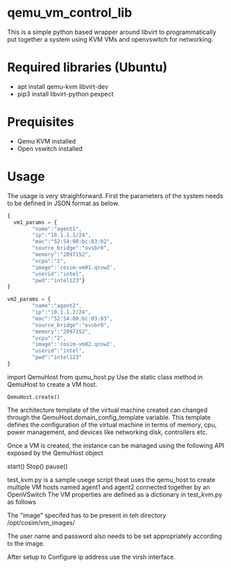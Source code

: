 # qemu_vm_control_lib
This is a simple python based wrapper around libvirt to programmatically put together a system using KVM VMs and openvswitch for networking.

# Required libraries  (Ubuntu)
- apt install qemu-kvm libvirt-dev 
- pip3 install libvirt-python pexpect


# Prequisites
- Qemu KVM installed
- Open vswitch installed 

# Usage
The usage is very straighforward. First the parameters of the system needs to be defined in JSON format as below. 

```javascript
{
  vm1_params = {
        "name":"agent1",
        "ip":"10.1.1.1/24",
        "mac":"52:54:00:bc:03:02",
        "source_bridge":"ovsbr0",
        "memory":"2097152",
        "vcpu":"2",
        "image":'cosim-vm01.qcow2',
        "userid":"intel",
        "pwd":"intel123"}
}

vm2_params = {
        "name":"agent2",
        "ip":"10.1.1.2/24",
        "mac":"52:54:00:bc:03:03",
        "source_bridge":"ovsbr0",
        "memory":"2097152",
        "vcpu":"2",
        "image":'cosim-vm02.qcow2',
        "userid":"intel",
        "pwd":"intel123"
}
```

import QemuHost from qumu_host.py
Use the static class method in QemuHost to create a VM host. 
```
QemuHost.create()
```

The architecture template of the virtual machine created can changed through the
QemuHost.domain_config_template variable. This template defines the configuration of the 
virtual machine in terms of memory, cpu, power management, and devices like networking
disk, controllers etc. 

Once a VM is created, the instance can be managed using the following API exposed by the
QemuHost object

start()
Stop()
pause()

test_kvm.py is a sample usege script theat uses the qemu_host to create multiple VM hosts named agent1 and agent2 connected together by an OpenVSwitch
The VM properties are defined as a dictionary in test_kvm.py as follows


The "image" specifed has to be present in teh directory 
/opt/cosim/vm_images/

The user name and password also needs to be set appropriately according to the image.

After setup to Configure ip address use the virsh interface. 


